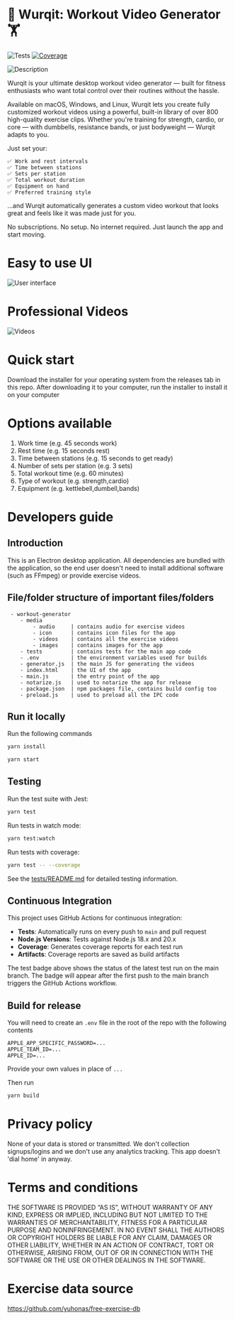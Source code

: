 # 💪 Wurqit: Workout Video Generator 🏋️

![Tests](https://github.com/lachlanwp/wurqit/actions/workflows/tests.yml/badge.svg)
[![Coverage](https://img.shields.io/endpoint?url=https://raw.githubusercontent.com/lachlanwp/Wurqit/refs/heads/gh-pages/badges/coverage.json)](https://github.com/lachlanwp/wurqit/actions/workflows/tests.yml)

<img src="media/images/promo.png" alt="Description" style="max-width:100%; height:auto;" />

Wurqit is your ultimate desktop workout video generator — built for fitness enthusiasts who want total control over their routines without the hassle.

Available on macOS, Windows, and Linux, Wurqit lets you create fully customized workout videos using a powerful, built-in library of over 800 high-quality exercise clips. Whether you're training for strength, cardio, or core — with dumbbells, resistance bands, or just bodyweight — Wurqit adapts to you.

Just set your:

    ✅ Work and rest intervals
    ✅ Time between stations
    ✅ Sets per station
    ✅ Total workout duration
    ✅ Equipment on hand
    ✅ Preferred training style

…and Wurqit automatically generates a custom video workout that looks great and feels like it was made just for you.

No subscriptions. No setup. No internet required. Just launch the app and start moving.

# Easy to use UI

![User interface](media/images/screenshot.png)

# Professional Videos

![Videos](media/images/videos-promo.png)

# Quick start

Download the installer for your operating system from the releases tab in this repo. After downloading it to your computer, run the installer to install it on your computer

# Options available

1. Work time (e.g. 45 seconds work)
2. Rest time (e.g. 15 seconds rest)
3. Time between stations (e.g. 15 seconds to get ready)
4. Number of sets per station (e.g. 3 sets)
5. Total workout time (e.g. 60 minutes)
6. Type of workout (e.g. strength,cardio)
7. Equipment (e.g. kettlebell,dumbell,bands)

# Developers guide

## Introduction

This is an Electron desktop application. All dependencies are bundled with the application, so the end user doesn't need to install additional software (such as FFmpeg) or provide exercise videos.

## File/folder structure of important files/folders

```
 - workout-generator
    - media
        - audio     | contains audio for exercise videos
        - icon      | contains icon files for the app
        - videos    | contains all the exercise videos
        - images    | contains images for the app
    - tests         | contains tests for the main app code
    - .env          | the environment variables used for builds
    - generator.js  | the main JS for generating the videos
    - index.html    | the UI of the app
    - main.js       | the entry point of the app
    - notarize.js   | used to notarize the app for release
    - package.json  | npm packages file, contains build config too
    - preload.js    | used to preload all the IPC code
```

## Run it locally

Run the following commands

```bash
yarn install
```

```bash
yarn start
```

## Testing

Run the test suite with Jest:

```bash
yarn test
```

Run tests in watch mode:

```bash
yarn test:watch
```

Run tests with coverage:

```bash
yarn test -- --coverage
```

See the [tests/README.md](tests/README.md) for detailed testing information.

## Continuous Integration

This project uses GitHub Actions for continuous integration:

- **Tests**: Automatically runs on every push to `main` and pull request
- **Node.js Versions**: Tests against Node.js 18.x and 20.x
- **Coverage**: Generates coverage reports for each test run
- **Artifacts**: Coverage reports are saved as build artifacts

The test badge above shows the status of the latest test run on the main branch. The badge will appear after the first push to the main branch triggers the GitHub Actions workflow.

## Build for release

You will need to create an `.env` file in the root of the repo with the following contents

```
APPLE_APP_SPECIFIC_PASSWORD=...
APPLE_TEAM_ID=...
APPLE_ID=...
```

Provide your own values in place of `...`

Then run

```bash
yarn build
```

# Privacy policy

None of your data is stored or transmitted. We don't collection signups/logins and we don't use any analytics tracking. This app doesn't 'dial home' in anyway.

# Terms and conditions

THE SOFTWARE IS PROVIDED “AS IS”, WITHOUT WARRANTY OF ANY KIND, EXPRESS OR IMPLIED, INCLUDING BUT NOT LIMITED TO THE WARRANTIES OF MERCHANTABILITY, FITNESS FOR A PARTICULAR PURPOSE AND NONINFRINGEMENT. IN NO EVENT SHALL THE AUTHORS OR COPYRIGHT HOLDERS BE LIABLE FOR ANY CLAIM, DAMAGES OR OTHER LIABILITY, WHETHER IN AN ACTION OF CONTRACT, TORT OR OTHERWISE, ARISING FROM, OUT OF OR IN CONNECTION WITH THE SOFTWARE OR THE USE OR OTHER DEALINGS IN THE SOFTWARE.

# Exercise data source

https://github.com/yuhonas/free-exercise-db
